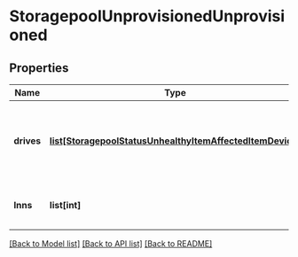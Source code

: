 # StoragepoolUnprovisionedUnprovisioned

## Properties
Name | Type | Description | Notes
------------ | ------------- | ------------- | -------------
**drives** | [**list[StoragepoolStatusUnhealthyItemAffectedItemDevice]**](StoragepoolStatusUnhealthyItemAffectedItemDevice.md) | A list of unprovisioned drives that do not belong to an unprovisioned node. | 
**lnns** | **list[int]** | A list of lnns whose drives are all unprovisioned | 

[[Back to Model list]](../README.md#documentation-for-models) [[Back to API list]](../README.md#documentation-for-api-endpoints) [[Back to README]](../README.md)


